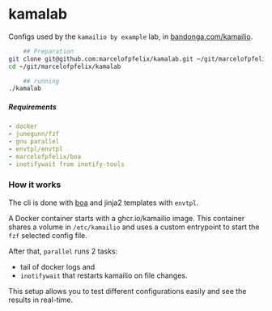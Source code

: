 # kamalab


Configs used by the `kamailio by example` lab, in [bandonga.com/kamailio](https://bandonga.com/kamailio/).


```sh
    ## Preparation
git clone git@github.com:marcelofpfelix/kamalab.git ~/git/marcelofpfelix/kamalab
cd ~/git/marcelofpfelix/kamalab

    ## running
./kamalab
```

##### Requirements

```yml
- docker
- junegunn/fzf
- gnu parallel
- envtpl/envtpl
- marcelofpfelix/boa
- inotifywait from inotify-tools
```

### How it works

The cli is done with [boa](https://github.com/marcelofpfelix/boa) and jinja2 templates with `envtpl`.

A Docker container starts with a ghcr.io/kamailio image.
This container shares a volume in `/etc/kamailio` and uses a custom entrypoint to start the `fzf` selected config file.

After that, `parallel` runs 2 tasks:
- tail of docker logs and
- `inotifywait` that restarts kamailio on file changes.

This setup allows you to test different configurations easily and see the results in real-time.
